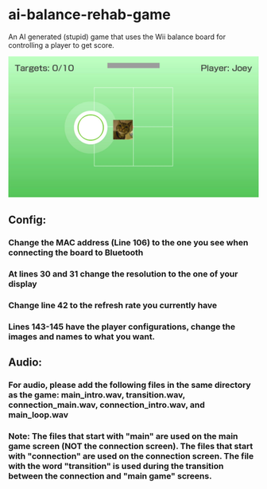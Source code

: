 # ai-balance-rehab-game
An AI generated (stupid) game that uses the Wii balance board for controlling a player to get score.

![](gameplay.jpg)

Config:
-------

### Change the MAC address (Line 106) to the one you see when connecting the board to Bluetooth

### At lines 30 and 31 change the resolution to the one of your display

### Change line 42 to the refresh rate you currently have

### Lines 143-145 have the player configurations, change the images and names to what you want.

Audio:
------

### For audio, please add the following files in the same directory as the game: main\_intro.wav, transition.wav, connection\_main.wav, connection\_intro.wav, and main\_loop.wav

### Note: The files that start with "main" are used on the main game screen (NOT the connection screen). The files that start with "connection" are used on the connection screen. The file with the word "transition" is used during the transition between the connection and "main game" screens.
